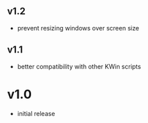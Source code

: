 ## v1.2

- prevent resizing windows over screen size

## v1.1

- better compatibility with other KWin scripts

# v1.0

- initial release